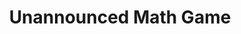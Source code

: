 ---
title: Unannounced Math Game
categories: professional
layout: project
post-image: " "
description: 
islegacy: true
tags:
---